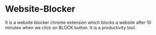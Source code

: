 # Website-Blocker
It is a website blocker chrome extension which blocks a website after 10 minutes when we click on BLOCK button.
It is a productivity tool.
